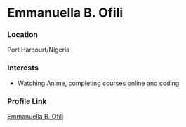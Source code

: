 # Emmanuella B. Ofili

### Location 

Port Harcourt/Nigeria

### Interests

- Watching Anime, completing courses online and coding

### Profile Link

[Emmanuella B. Ofili](emmanuella-ofili)
